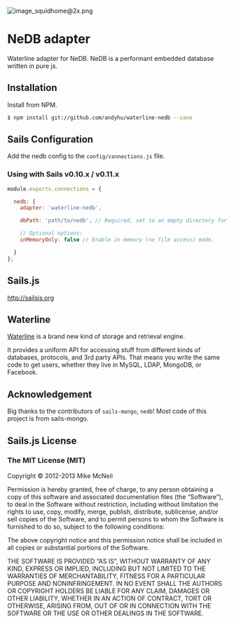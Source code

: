 ![image_squidhome@2x.png](http://i.imgur.com/RIvu9.png)

# NeDB adapter

Waterline adapter for NeDB. NeDB is a performant embedded database written in pure js.

## Installation

Install from NPM.

```bash
$ npm install git://github.com/andyhu/waterline-nedb --save
```

## Sails Configuration

Add the nedb config to the `config/connections.js` file.

### Using with Sails v0.10.x / v0.11.x

```javascript
module.exports.connections = {

  nedb: {
    adapter: 'waterline-nedb',

    dbPath: 'path/to/nedb', // Required, set to an empty directory for a new project

    // Optional options:
    inMemoryOnly: false // Enable in memory (no file access) mode.

  }
};
```

## Sails.js

http://sailsjs.org

## Waterline

[Waterline](https://github.com/balderdashy/waterline) is a brand new kind of storage and retrieval engine.

It provides a uniform API for accessing stuff from different kinds of databases, protocols, and 3rd party APIs. That means you write the same code to get users, whether they live in MySQL, LDAP, MongoDB, or Facebook.


## Acknowledgement

Big thanks to the contributors of `sails-mongo`, `nedb`! Most code of this project is from sails-mongo.


## Sails.js License

### The MIT License (MIT)

Copyright © 2012-2013 Mike McNeil

Permission is hereby granted, free of charge, to any person obtaining a copy of this software and associated documentation files (the “Software”), to deal in the Software without restriction, including without limitation the rights to use, copy, modify, merge, publish, distribute, sublicense, and/or sell copies of the Software, and to permit persons to whom the Software is furnished to do so, subject to the following conditions:

The above copyright notice and this permission notice shall be included in all copies or substantial portions of the Software.

THE SOFTWARE IS PROVIDED “AS IS”, WITHOUT WARRANTY OF ANY KIND, EXPRESS OR IMPLIED, INCLUDING BUT NOT LIMITED TO THE WARRANTIES OF MERCHANTABILITY, FITNESS FOR A PARTICULAR PURPOSE AND NONINFRINGEMENT. IN NO EVENT SHALL THE AUTHORS OR COPYRIGHT HOLDERS BE LIABLE FOR ANY CLAIM, DAMAGES OR OTHER LIABILITY, WHETHER IN AN ACTION OF CONTRACT, TORT OR OTHERWISE, ARISING FROM, OUT OF OR IN CONNECTION WITH THE SOFTWARE OR THE USE OR OTHER DEALINGS IN THE SOFTWARE.
